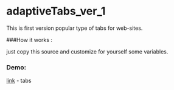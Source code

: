 # adaptiveTabs_ver_1

This is first version popular type of tabs for web-sites.

###How it works : 

just copy this source and customize for yourself some variables.

### Demo:

[link](https://percuciat.adaptiveTabs_ver_1/github/) - tabs

